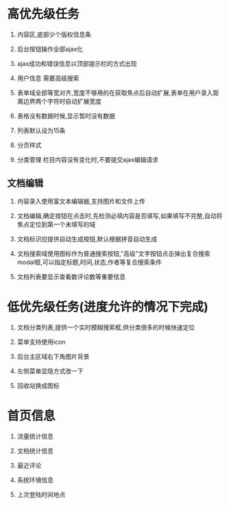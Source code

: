 高优先级任务
==========

1. 内容区,底部少个版权信息条

2. 后台按钮操作全部ajax化

3. ajax成功和错误信息以顶部提示栏的方式出现

4. 用户信息 需要高级搜索

5. 表单域全部等宽对齐,宽度不够用的在获取焦点后自动扩展,表单在用户录入距离边界两个字符时自动扩展宽度

6. 表格没有数据时候,显示暂时没有数据

7. 列表默认设为15条

8. 分页样式

9. 分类管理   栏目内容没有变化时,不要提交ajax编辑请求

文档编辑
-----------

1. 内容录入使用富文本编辑器,支持图片和文件上传

2. 文档编辑,确定按钮在点击时,先检测必填内容是否填写,如果填写不完整,自动将焦点定位到第一个未填写的域

3. 文档标识应提供自动生成按钮,默认根据拼音自动生成

4. 文档搜索域使用图标作为普通搜索按钮,"高级"文字按钮点击弹出复合搜索modal框,可以指定标题,时间,状态,作者等复合搜索条件

5. 文档列表要显示查看数评论数等重要信息



低优先级任务(进度允许的情况下完成)
===========

1. 文档分类列表,提供一个实时模糊搜索框,供分类很多的时候快速定位

2. 菜单支持使用icon

3. 后台主区域右下角图片背景

4. 左侧菜单显隐方式改一下

5. 回收站换成图标



首页信息
=========

1. 流量统计信息

2. 文档统计信息

3. 最近评论

4. 系统环境信息

5. 上次登陆时间地点





